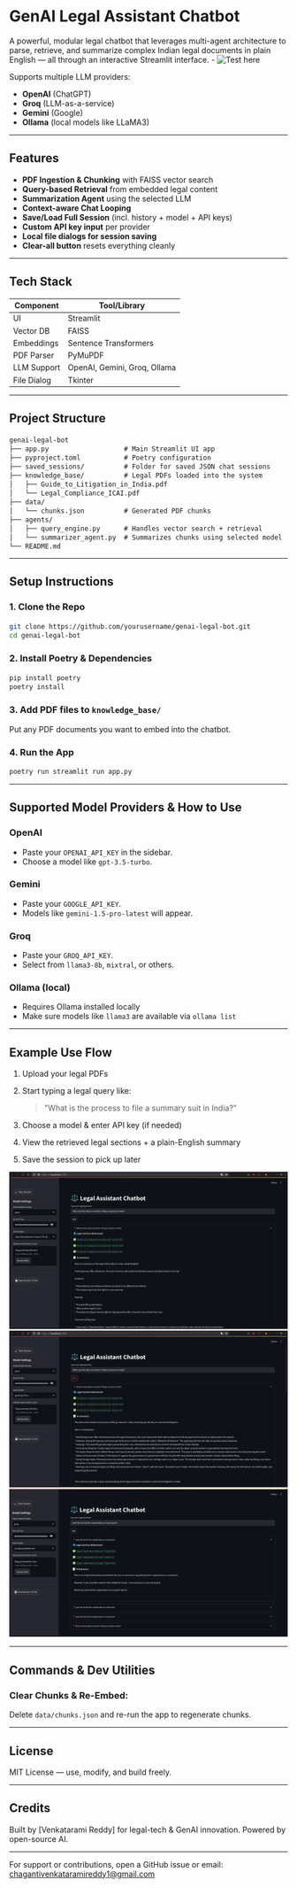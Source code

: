 # GenAI Legal Assistant Chatbot

A powerful, modular legal chatbot that leverages multi-agent architecture to parse, retrieve, and summarize complex Indian legal documents in plain English — all through an interactive Streamlit interface. - ![Test here](https://genai-legalbot.streamlit.app/)

Supports multiple LLM providers:

* **OpenAI** (ChatGPT)
* **Groq** (LLM-as-a-service)
* **Gemini** (Google)
* **Ollama** (local models like LLaMA3)

---

## Features

* **PDF Ingestion & Chunking** with FAISS vector search
* **Query-based Retrieval** from embedded legal content
* **Summarization Agent** using the selected LLM
* **Context-aware Chat Looping**
* **Save/Load Full Session** (incl. history + model + API keys)
* **Custom API key input** per provider
* **Local file dialogs for session saving**
* **Clear-all button** resets everything cleanly

---

## Tech Stack

| Component   | Tool/Library                 |
| ----------- | ---------------------------- |
| UI          | Streamlit                    |
| Vector DB   | FAISS                        |
| Embeddings  | Sentence Transformers        |
| PDF Parser  | PyMuPDF                      |
| LLM Support | OpenAI, Gemini, Groq, Ollama |
| File Dialog | Tkinter                      |

---

## Project Structure

```
genai-legal-bot
├── app.py                   # Main Streamlit UI app
├── pyproject.toml           # Poetry configuration
├── saved_sessions/          # Folder for saved JSON chat sessions
├── knowledge_base/          # Legal PDFs loaded into the system
│   ├── Guide_to_Litigation_in_India.pdf
│   └── Legal_Compliance_ICAI.pdf
├── data/
│   └── chunks.json          # Generated PDF chunks
├── agents/
│   ├── query_engine.py      # Handles vector search + retrieval
│   └── summarizer_agent.py  # Summarizes chunks using selected model
└── README.md
```

---

## Setup Instructions

### 1. Clone the Repo

```bash
git clone https://github.com/yourusername/genai-legal-bot.git
cd genai-legal-bot
```

### 2. Install Poetry & Dependencies

```bash
pip install poetry
poetry install
```

### 3. Add PDF files to `knowledge_base/`

Put any PDF documents you want to embed into the chatbot.

### 4. Run the App

```bash
poetry run streamlit run app.py
```

---

## Supported Model Providers & How to Use

### OpenAI

* Paste your `OPENAI_API_KEY` in the sidebar.
* Choose a model like `gpt-3.5-turbo`.

### Gemini

* Paste your `GOOGLE_API_KEY`.
* Models like `gemini-1.5-pro-latest` will appear.

### Groq

* Paste your `GROQ_API_KEY`.
* Select from `llama3-8b`, `mixtral`, or others.

### Ollama (local)

* Requires Ollama installed locally
* Make sure models like `llama3` are available via `ollama list`

---

## Example Use Flow

1. Upload your legal PDFs
2. Start typing a legal query like:

   > "What is the process to file a summary suit in India?"
3. Choose a model & enter API key (if needed)
4. View the retrieved legal sections + a plain-English summary
5. Save the session to pick up later

![Example1](./assets/example1.png)
<br>
![Example2](./assets/example2.png)
<br>
![Example3](./assets/example3.png)

---

## Commands & Dev Utilities

### Clear Chunks & Re-Embed:

Delete `data/chunks.json` and re-run the app to regenerate chunks.

---

## License

MIT License — use, modify, and build freely.

---

## Credits

Built by \[Venkatarami Reddy] for legal-tech & GenAI innovation. Powered by open-source AI.

---

For support or contributions, open a GitHub issue or email: [chagantivenkataramireddy1@gmail.com](mailto:chagantivenkataramireddy1@gmail.com)
